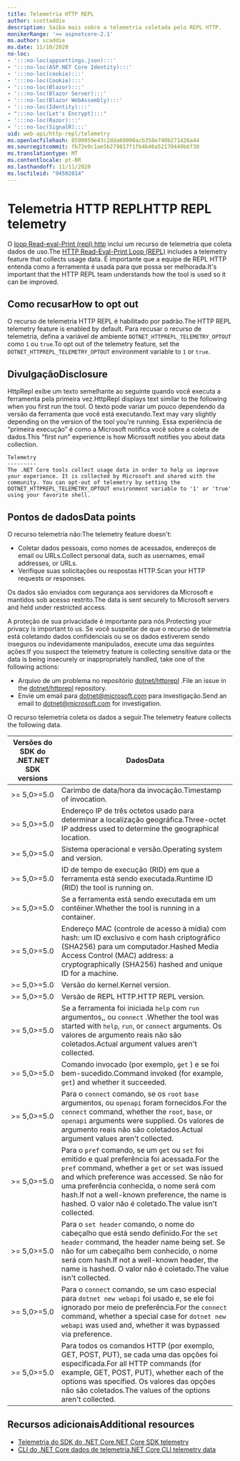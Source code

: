 ```yaml
---
title: Telemetria HTTP REPL
author: scottaddie
description: Saiba mais sobre a telemetria coletada pelo REPL HTTP.
monikerRange: '>= aspnetcore-2.1'
ms.author: scaddie
ms.date: 11/10/2020
no-loc:
- ':::no-loc(appsettings.json):::'
- ':::no-loc(ASP.NET Core Identity):::'
- ':::no-loc(cookie):::'
- ':::no-loc(Cookie):::'
- ':::no-loc(Blazor):::'
- ':::no-loc(Blazor Server):::'
- ':::no-loc(Blazor WebAssembly):::'
- ':::no-loc(Identity):::'
- ":::no-loc(Let's Encrypt):::"
- ':::no-loc(Razor):::'
- ':::no-loc(SignalR):::'
uid: web-api/http-repl/telemetry
ms.openlocfilehash: 8590959e43c2dda69090acb358e740b271426a44
ms.sourcegitcommit: fb72e9c1ae5b279817f1fb4b46a52170449b6f30
ms.translationtype: MT
ms.contentlocale: pt-BR
ms.lasthandoff: 11/11/2020
ms.locfileid: "94502014"
---
```

# <a name="http-repl-telemetry"></a><span data-ttu-id="f3a70-103">Telemetria HTTP REPL</span><span class="sxs-lookup"><span data-stu-id="f3a70-103">HTTP REPL telemetry</span></span>

<span data-ttu-id="f3a70-104">O [loop Read-eval-Print (repl) http](xref:web-api/http-repl) inclui um recurso de telemetria que coleta dados de uso.</span><span class="sxs-lookup"><span data-stu-id="f3a70-104">The [HTTP Read-Eval-Print Loop (REPL)](xref:web-api/http-repl) includes a telemetry feature that collects usage data.</span></span> <span data-ttu-id="f3a70-105">É importante que a equipe de REPL HTTP entenda como a ferramenta é usada para que possa ser melhorada.</span><span class="sxs-lookup"><span data-stu-id="f3a70-105">It's important that the HTTP REPL team understands how the tool is used so it can be improved.</span></span>

## <a name="how-to-opt-out"></a><span data-ttu-id="f3a70-106">Como recusar</span><span class="sxs-lookup"><span data-stu-id="f3a70-106">How to opt out</span></span>

<span data-ttu-id="f3a70-107">O recurso de telemetria HTTP REPL é habilitado por padrão.</span><span class="sxs-lookup"><span data-stu-id="f3a70-107">The HTTP REPL telemetry feature is enabled by default.</span></span> <span data-ttu-id="f3a70-108">Para recusar o recurso de telemetria, defina a variável de ambiente `DOTNET_HTTPREPL_TELEMETRY_OPTOUT` como `1` ou `true`.</span><span class="sxs-lookup"><span data-stu-id="f3a70-108">To opt out of the telemetry feature, set the `DOTNET_HTTPREPL_TELEMETRY_OPTOUT` environment variable to `1` or `true`.</span></span>

## <a name="disclosure"></a><span data-ttu-id="f3a70-109">Divulgação</span><span class="sxs-lookup"><span data-stu-id="f3a70-109">Disclosure</span></span>

<span data-ttu-id="f3a70-110">HttpRepl exibe um texto semelhante ao seguinte quando você executa a ferramenta pela primeira vez.</span><span class="sxs-lookup"><span data-stu-id="f3a70-110">HttpRepl displays text similar to the following when you first run the tool.</span></span> <span data-ttu-id="f3a70-111">O texto pode variar um pouco dependendo da versão da ferramenta que você está executando.</span><span class="sxs-lookup"><span data-stu-id="f3a70-111">Text may vary slightly depending on the version of the tool you're running.</span></span> <span data-ttu-id="f3a70-112">Essa experiência de “primeira execução” é como a Microsoft notifica você sobre a coleta de dados.</span><span class="sxs-lookup"><span data-stu-id="f3a70-112">This "first run" experience is how Microsoft notifies you about data collection.</span></span>

```console
Telemetry
---------
The .NET Core tools collect usage data in order to help us improve your experience. It is collected by Microsoft and shared with the community. You can opt-out of telemetry by setting the DOTNET_HTTPREPL_TELEMETRY_OPTOUT environment variable to '1' or 'true' using your favorite shell.
```

## <a name="data-points"></a><span data-ttu-id="f3a70-113">Pontos de dados</span><span class="sxs-lookup"><span data-stu-id="f3a70-113">Data points</span></span>

<span data-ttu-id="f3a70-114">O recurso telemetria não:</span><span class="sxs-lookup"><span data-stu-id="f3a70-114">The telemetry feature doesn't:</span></span>

* <span data-ttu-id="f3a70-115">Coletar dados pessoais, como nomes de acessados, endereços de email ou URLs.</span><span class="sxs-lookup"><span data-stu-id="f3a70-115">Collect personal data, such as usernames, email addresses, or URLs.</span></span>
* <span data-ttu-id="f3a70-116">Verifique suas solicitações ou respostas HTTP.</span><span class="sxs-lookup"><span data-stu-id="f3a70-116">Scan your HTTP requests or responses.</span></span>

<span data-ttu-id="f3a70-117">Os dados são enviados com segurança aos servidores da Microsoft e mantidos sob acesso restrito.</span><span class="sxs-lookup"><span data-stu-id="f3a70-117">The data is sent securely to Microsoft servers and held under restricted access.</span></span>

<span data-ttu-id="f3a70-118">A proteção de sua privacidade é importante para nós.</span><span class="sxs-lookup"><span data-stu-id="f3a70-118">Protecting your privacy is important to us.</span></span> <span data-ttu-id="f3a70-119">Se você suspeitar de que o recurso de telemetria está coletando dados confidenciais ou se os dados estiverem sendo inseguros ou indevidamente manipulados, execute uma das seguintes ações:</span><span class="sxs-lookup"><span data-stu-id="f3a70-119">If you suspect the telemetry feature is collecting sensitive data or the data is being insecurely or inappropriately handled, take one of the following actions:</span></span>

* <span data-ttu-id="f3a70-120">Arquivo de um problema no repositório [dotnet/httprepl](https://github.com/dotnet/httprepl/issues) .</span><span class="sxs-lookup"><span data-stu-id="f3a70-120">File an issue in the [dotnet/httprepl](https://github.com/dotnet/httprepl/issues) repository.</span></span>
* <span data-ttu-id="f3a70-121">Envie um email para [dotnet@microsoft.com](mailto:dotnet@microsoft.com) para investigação.</span><span class="sxs-lookup"><span data-stu-id="f3a70-121">Send an email to [dotnet@microsoft.com](mailto:dotnet@microsoft.com) for investigation.</span></span>

<span data-ttu-id="f3a70-122">O recurso telemetria coleta os dados a seguir.</span><span class="sxs-lookup"><span data-stu-id="f3a70-122">The telemetry feature collects the following data.</span></span>

| <span data-ttu-id="f3a70-123">Versões do SDK do .NET</span><span class="sxs-lookup"><span data-stu-id="f3a70-123">.NET SDK versions</span></span> | <span data-ttu-id="f3a70-124">Dados</span><span class="sxs-lookup"><span data-stu-id="f3a70-124">Data</span></span> |
|--------------|------|
| <span data-ttu-id="f3a70-125">>= 5,0</span><span class="sxs-lookup"><span data-stu-id="f3a70-125">>=5.0</span></span>        | <span data-ttu-id="f3a70-126">Carimbo de data/hora da invocação.</span><span class="sxs-lookup"><span data-stu-id="f3a70-126">Timestamp of invocation.</span></span> |
| <span data-ttu-id="f3a70-127">>= 5,0</span><span class="sxs-lookup"><span data-stu-id="f3a70-127">>=5.0</span></span>        | <span data-ttu-id="f3a70-128">Endereço IP de três octetos usado para determinar a localização geográfica.</span><span class="sxs-lookup"><span data-stu-id="f3a70-128">Three-octet IP address used to determine the geographical location.</span></span> |
| <span data-ttu-id="f3a70-129">>= 5,0</span><span class="sxs-lookup"><span data-stu-id="f3a70-129">>=5.0</span></span>        | <span data-ttu-id="f3a70-130">Sistema operacional e versão.</span><span class="sxs-lookup"><span data-stu-id="f3a70-130">Operating system and version.</span></span> |
| <span data-ttu-id="f3a70-131">>= 5,0</span><span class="sxs-lookup"><span data-stu-id="f3a70-131">>=5.0</span></span>        | <span data-ttu-id="f3a70-132">ID de tempo de execução (RID) em que a ferramenta está sendo executada.</span><span class="sxs-lookup"><span data-stu-id="f3a70-132">Runtime ID (RID) the tool is running on.</span></span> |
| <span data-ttu-id="f3a70-133">>= 5,0</span><span class="sxs-lookup"><span data-stu-id="f3a70-133">>=5.0</span></span>        | <span data-ttu-id="f3a70-134">Se a ferramenta está sendo executada em um contêiner.</span><span class="sxs-lookup"><span data-stu-id="f3a70-134">Whether the tool is running in a container.</span></span> |
| <span data-ttu-id="f3a70-135">>= 5,0</span><span class="sxs-lookup"><span data-stu-id="f3a70-135">>=5.0</span></span>        | <span data-ttu-id="f3a70-136">Endereço MAC (controle de acesso à mídia) com hash: um ID exclusivo e com hash criptográfico (SHA256) para um computador.</span><span class="sxs-lookup"><span data-stu-id="f3a70-136">Hashed Media Access Control (MAC) address: a cryptographically (SHA256) hashed and unique ID for a machine.</span></span> |
| <span data-ttu-id="f3a70-137">>= 5,0</span><span class="sxs-lookup"><span data-stu-id="f3a70-137">>=5.0</span></span>        | <span data-ttu-id="f3a70-138">Versão do kernel.</span><span class="sxs-lookup"><span data-stu-id="f3a70-138">Kernel version.</span></span> |
| <span data-ttu-id="f3a70-139">>= 5,0</span><span class="sxs-lookup"><span data-stu-id="f3a70-139">>=5.0</span></span>        | <span data-ttu-id="f3a70-140">Versão de REPL HTTP.</span><span class="sxs-lookup"><span data-stu-id="f3a70-140">HTTP REPL version.</span></span> |
| <span data-ttu-id="f3a70-141">>= 5,0</span><span class="sxs-lookup"><span data-stu-id="f3a70-141">>=5.0</span></span>        | <span data-ttu-id="f3a70-142">Se a ferramenta foi iniciada `help` com `run` argumentos,, ou `connect` .</span><span class="sxs-lookup"><span data-stu-id="f3a70-142">Whether the tool was started with `help`, `run`, or `connect` arguments.</span></span> <span data-ttu-id="f3a70-143">Os valores de argumento reais não são coletados.</span><span class="sxs-lookup"><span data-stu-id="f3a70-143">Actual argument values aren't collected.</span></span> |
| <span data-ttu-id="f3a70-144">>= 5,0</span><span class="sxs-lookup"><span data-stu-id="f3a70-144">>=5.0</span></span>        | <span data-ttu-id="f3a70-145">Comando invocado (por exemplo, `get` ) e se foi bem-sucedido.</span><span class="sxs-lookup"><span data-stu-id="f3a70-145">Command invoked (for example, `get`) and whether it succeeded.</span></span> |
| <span data-ttu-id="f3a70-146">>= 5,0</span><span class="sxs-lookup"><span data-stu-id="f3a70-146">>=5.0</span></span>        | <span data-ttu-id="f3a70-147">Para o `connect` comando, se os `root` `base` argumentos, ou `openapi` foram fornecidos.</span><span class="sxs-lookup"><span data-stu-id="f3a70-147">For the `connect` command, whether the `root`, `base`, or `openapi` arguments were supplied.</span></span> <span data-ttu-id="f3a70-148">Os valores de argumento reais não são coletados.</span><span class="sxs-lookup"><span data-stu-id="f3a70-148">Actual argument values aren't collected.</span></span> |
| <span data-ttu-id="f3a70-149">>= 5,0</span><span class="sxs-lookup"><span data-stu-id="f3a70-149">>=5.0</span></span>        | <span data-ttu-id="f3a70-150">Para o `pref` comando, se um `get` ou `set` foi emitido e qual preferência foi acessada.</span><span class="sxs-lookup"><span data-stu-id="f3a70-150">For the `pref` command, whether a `get` or `set` was issued and which preference was accessed.</span></span> <span data-ttu-id="f3a70-151">Se não for uma preferência conhecida, o nome será com hash.</span><span class="sxs-lookup"><span data-stu-id="f3a70-151">If not a well-known preference, the name is hashed.</span></span> <span data-ttu-id="f3a70-152">O valor não é coletado.</span><span class="sxs-lookup"><span data-stu-id="f3a70-152">The value isn't collected.</span></span> |
| <span data-ttu-id="f3a70-153">>= 5,0</span><span class="sxs-lookup"><span data-stu-id="f3a70-153">>=5.0</span></span>        | <span data-ttu-id="f3a70-154">Para o `set header` comando, o nome do cabeçalho que está sendo definido.</span><span class="sxs-lookup"><span data-stu-id="f3a70-154">For the `set header` command, the header name being set.</span></span> <span data-ttu-id="f3a70-155">Se não for um cabeçalho bem conhecido, o nome será com hash.</span><span class="sxs-lookup"><span data-stu-id="f3a70-155">If not a well-known header, the name is hashed.</span></span> <span data-ttu-id="f3a70-156">O valor não é coletado.</span><span class="sxs-lookup"><span data-stu-id="f3a70-156">The value isn't collected.</span></span> |
| <span data-ttu-id="f3a70-157">>= 5,0</span><span class="sxs-lookup"><span data-stu-id="f3a70-157">>=5.0</span></span>        | <span data-ttu-id="f3a70-158">Para o `connect` comando, se um caso especial para `dotnet new webapi` foi usado e, se ele foi ignorado por meio de preferência.</span><span class="sxs-lookup"><span data-stu-id="f3a70-158">For the `connect` command, whether a special case for `dotnet new webapi` was used and, whether it was bypassed via preference.</span></span> |
| <span data-ttu-id="f3a70-159">>= 5,0</span><span class="sxs-lookup"><span data-stu-id="f3a70-159">>=5.0</span></span>        | <span data-ttu-id="f3a70-160">Para todos os comandos HTTP (por exemplo, GET, POST, PUT), se cada uma das opções foi especificada.</span><span class="sxs-lookup"><span data-stu-id="f3a70-160">For all HTTP commands (for example, GET, POST, PUT), whether each of the options was specified.</span></span> <span data-ttu-id="f3a70-161">Os valores das opções não são coletados.</span><span class="sxs-lookup"><span data-stu-id="f3a70-161">The values of the options aren't collected.</span></span> |

## <a name="additional-resources"></a><span data-ttu-id="f3a70-162">Recursos adicionais</span><span class="sxs-lookup"><span data-stu-id="f3a70-162">Additional resources</span></span>

* [<span data-ttu-id="f3a70-163">Telemetria do SDK do .NET Core</span><span class="sxs-lookup"><span data-stu-id="f3a70-163">.NET Core SDK telemetry</span></span>](/dotnet/core/tools/telemetry)
* [<span data-ttu-id="f3a70-164">CLI do .NET Core dados de telemetria</span><span class="sxs-lookup"><span data-stu-id="f3a70-164">.NET Core CLI telemetry data</span></span>](https://dotnet.microsoft.com/platform/telemetry)
